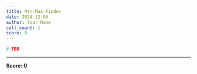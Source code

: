 ```yaml
---
title: Min-Max-Finder
date: 2024-12-06
author: Your Name
cell_count: 1
score: 0
---
```


```python
# TBD
```


---
**Score: 0**